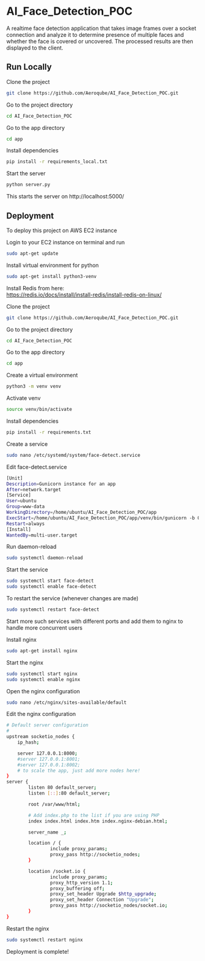
# AI_Face_Detection_POC

A realtime face detection application that takes image frames over a socket connection and analyze it to determine presence of multiple faces and whether the face is covered or uncovered. The processed results are then displayed to the client.




## Run Locally

Clone the project

```bash
git clone https://github.com/Aeroqube/AI_Face_Detection_POC.git
```

Go to the project directory

```bash
cd AI_Face_Detection_POC
```
Go to the app directory

```bash
cd app
```

Install dependencies

```bash
pip install -r requirements_local.txt
```

Start the server

```bash
python server.py
```
This starts the server on http://localhost:5000/

## Deployment

To deploy this project on AWS EC2 instance

Login to your EC2 instance on terminal and run
```bash
sudo apt-get update
```

Install virtual environment for python
```bash
sudo apt-get install python3-venv
```

Install Redis from here:\
https://redis.io/docs/install/install-redis/install-redis-on-linux/


Clone the project

```bash
git clone https://github.com/Aeroqube/AI_Face_Detection_POC.git
```

Go to the project directory

```bash
cd AI_Face_Detection_POC
```
Go to the app directory

```bash
cd app
```
Create a virtual environment
```bash
python3 -m venv venv
```

Activate venv
```bash
source venv/bin/activate
```
Install dependencies

```bash
pip install -r requirements.txt
```

Create a service
```bash
sudo nano /etc/systemd/system/face-detect.service
```
Edit face-detect.service
```bash
[Unit]
Description=Gunicorn instance for an app
After=network.target
[Service]
User=ubuntu
Group=www-data
WorkingDirectory=/home/ubuntu/AI_Face_Detection_POC/app
ExecStart=/home/ubuntu/AI_Face_Detection_POC/app/venv/bin/gunicorn -b 0.0.0.0:8000 --worker-class eventlet -w 1 app:app
Restart=always
[Install]
WantedBy=multi-user.target
```
Run daemon-reload
```bash
sudo systemctl daemon-reload
```

Start the service
```bash
sudo systemctl start face-detect
sudo systemctl enable face-detect
```
To restart the service (whenever changes are made)
```bash
sudo systemctl restart face-detect
```
Start more such services with different ports and add them to nginx to handle more concurrent users

Install nginx
```bash
sudo apt-get install nginx
```

Start the nginx
```bash
sudo systemctl start nginx
sudo systemctl enable nginx
```

Open the nginx configuration
```bash
sudo nano /etc/nginx/sites-available/default
```

Edit the nginx configuration
```bash
# Default server configuration
#
upstream socketio_nodes {
    ip_hash;

    server 127.0.0.1:8000;
    #server 127.0.0.1:8001;
    #server 127.0.0.1:8002;
    # to scale the app, just add more nodes here!
}
server {
        listen 80 default_server;
        listen [::]:80 default_server;

        root /var/www/html;

        # Add index.php to the list if you are using PHP
        index index.html index.htm index.nginx-debian.html;

        server_name _;

        location / {
                include proxy_params;
                proxy_pass http://socketio_nodes;
        }

        location /socket.io {
                include proxy_params;
                proxy_http_version 1.1;
                proxy_buffering off;
                proxy_set_header Upgrade $http_upgrade;
                proxy_set_header Connection "Upgrade";
                proxy_pass http://socketio_nodes/socket.io;
        }
}
```

Restart the nginx
```bash
sudo systemctl restart nginx
```
Deployment is complete!

